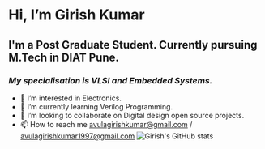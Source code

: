 # Hi, I’m Girish Kumar
## I'm a Post Graduate Student. Currently pursuing M.Tech in DIAT Pune.
### *My specialisation is VLSI and Embedded Systems.*

- 👀 I’m interested in Electronics. 
- 🌱 I’m currently learning Verilog Programming.
- 💞️ I’m looking to collaborate on Digital design open source projects.
- 📫 How to reach me avulagirishkumar@gmail.com / avulagirishkumar1997@gmail.com 
![Girish's GitHub stats](https://github-readme-stats.vercel.app/api?username=girishkumar-1997&show_icons=true&hide=issues,prs)
